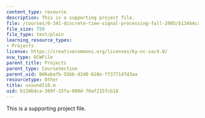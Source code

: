 ```yaml
---
content_type: resource
description: This is a supporting project file.
file: /courses/6-341-discrete-time-signal-processing-fall-2005/b134b4ca389f15fa809d70af215fcb18_usound110.m
file_size: 759
file_type: text/plain
learning_resource_types:
- Projects
license: https://creativecommons.org/licenses/by-nc-sa/4.0/
ocw_type: OCWFile
parent_title: Projects
parent_type: CourseSection
parent_uid: 0d6abafb-55bb-d2d0-610e-ff377147d3aa
resourcetype: Other
title: usound110.m
uid: b134b4ca-389f-15fa-809d-70af215fcb18
---
```

This is a supporting project file.